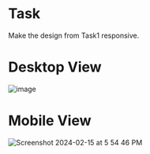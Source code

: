 # Task
Make the design from Task1 responsive.

# Desktop View
![image](https://github.com/HadeeqaImran/GoLang/assets/106611925/690e1a69-0107-483c-8222-3e47fcb69894)

# Mobile View
![Screenshot 2024-02-15 at 5 54 46 PM](https://github.com/HadeeqaImran/GoLang/assets/106611925/e956ed4f-8681-4815-9b87-394dffd3d8be)

